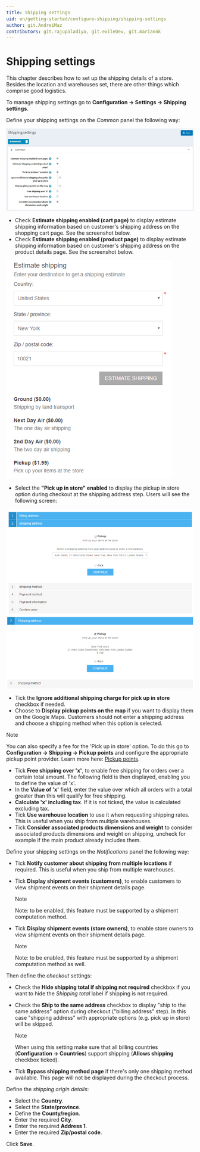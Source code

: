 ```yaml
---
title: Shipping settings
uid: en/getting-started/configure-shipping/shipping-settings
author: git.AndreiMaz
contributors: git.rajupaladiya, git.exileDev, git.mariannk
---
```


# Shipping settings

This chapter describes how to set up the shipping details of a store. Besides the location and warehouses set, there are other things which comprise good logistics.

To manage shipping settings go to **Configuration → Settings → Shipping settings**.

Define your shipping settings on the *Common* panel the following way:

![Shipping Settings](_static/shipping-settings/shipping-settings.jpg)

* Check **Estimate shipping enabled (cart page)** to display estimate shipping information based on customer's shipping address on the shopping cart page. See the screenshot below.
* Check **Estimate shipping enabled (product page)** to display estimate shipping information based on customer's shipping address on the product details page. See the screenshot below.

![Estimate shipping](_static/shipping-settings/estimate-shipping.png)

* Select the **"Pick up in store" enabled** to display the pickup in store option during checkout at the shipping address step. Users will see the following screen:

![Shipping Address](_static/shipping-settings/shipping-address.png) ![Pickup Point Address](_static/shipping-settings/Pickup-Point-address.png)

* Tick the **Ignore additional shipping charge for pick up in store** checkbox if needed.
* Choose to **Display pickup points on the map** if you want to display them on the Google Maps. Customers should not enter a shipping address and choose a shipping method when this option is selected.

> [!Note]
>
> You can also specify a fee for the 'Pick up in store' option. To do this go to **Configuration → Shipping → Pickup points** and configure the appropriate pickup point provider. Learn more here: [Pickup points](xref:en/getting-started/configure-shipping/advanced-configuration/pickup-points).

* Tick **Free shipping over 'x'**, to enable free shipping for orders over a certain total amount. The following field is then displayed, enabling you to define the value of 'x'.
* In the **Value of 'x'** field, enter the value over which all orders with a total greater than this will qualify for free shipping.
* **Calculate 'x' including tax**. If it is not ticked, the value is calculated excluding tax.
* Tick **Use warehouse location** to use it when requesting shipping rates. This is useful when you ship from multiple warehouses.
* Tick **Consider associated products dimensions and weight** to consider associated products dimensions and weight on shipping, uncheck for example if the main product already includes them.

Define your shipping settings on the *Notifications* panel the following way:

* Tick **Notify customer about shipping from multiple locations** if required. This is useful when you ship from multiple warehouses.
* Tick **Display shipment events (customers)**, to enable customers to view shipment events on their shipment details page. 

	> [!NOTE]
	>
	>	Note: to be enabled, this feature must be supported by a shipment computation method.

* Tick **Display shipment events (store owners)**, to enable store owners to view shipment events on their shipment details page.
	> [!NOTE]
	>
	>	Note: to be enabled, this feature must be supported by a shipment computation method as well.

Then define the *checkout* settings:
* Check the **Hide shipping total if shipping not required** checkbox if you want to hide the *Shipping total* label if shipping is not required.
* Check the **Ship to the same address** checkbox to display "ship to the same address" option during checkout ("billing address" step). In this case "shipping address" with appropriate options (e.g. pick up in store) will be skipped. 
	
	> [!NOTE]
	>
	> When using this setting make sure that all billing countries (**Configuration → Countries**) support shipping (**Allows shipping** checkbox ticked).

* Tick **Bypass shipping method page** if there's only one shipping method available. This page will not be displayed during the checkout process.


Define the *shipping origin details*:

* Select the **Country**.
* Select the **State/province**.
* Define the **County/region**.
* Enter the required **City**.
* Enter the required **Address 1**.
* Enter the required **Zip/postal code**.

Click **Save**.
